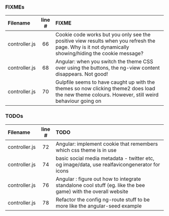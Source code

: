 ### FIXMEs
| Filename | line # | FIXME
|:------|:------:|:------
| controller.js | 66 | Cookie code works but you only see the positive view results when you refresh the page. Why is it not dynamically showing/hiding the cookie message?
| controller.js | 68 | Angular: when you switch the theme CSS over using the buttons, the ng-view content disappears. Not good!
| controller.js | 70 | Gulpfile seems to have caught up with the themes so now clicking theme2 does load the new theme colours. However, still weird behaviour going on

### TODOs
| Filename | line # | TODO
|:------|:------:|:------
| controller.js | 72 | Angular: implement cookie that remembers which css theme is in use
| controller.js | 74 | basic social media metadata - twitter etc, og image/data, use realfavicongenerator for icons
| controller.js | 76 | Angular : figure out how to integrate standalone cool stuff (eg. like the bee game) with the overall website
| controller.js | 78 | Refactor the config ng-route stuff to be more like the angular-seed example